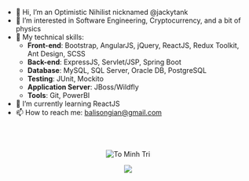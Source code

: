 - 👋 Hi, I’m an Optimistic Nihilist nicknamed @jackytank
- 👀 I’m interested in Software Engineering, Cryptocurrency, and a bit of physics
- 🤹 My technical skills:
  + __Front-end__: Bootstrap, AngularJS, jQuery, ReactJS, Redux Toolkit, Ant Design, SCSS
  + __Back-end__: ExpressJS, Servlet/JSP, Spring Boot
  + __Database__: MySQL, SQL Server, Oracle DB, PostgreSQL
  + __Testing__: JUnit, Mockito
  + __Application Server__: JBoss/Wildfly
  + __Tools__: Git, PowerBI
- 🌱 I’m currently learning ReactJS
- 📫 How to reach me:
  [balisongian@gmail.com](mailto:balisongian@gmail.com)
  
 <br>
 <br>
  
 <p align="center">
  <img  src="https://github-readme-streak-stats.herokuapp.com/?user=jackytank&theme=white" alt="To Minh Tri" />
 </p>
 <p align="center">
  <img  src="https://github-readme-stats.vercel.app/api/top-langs/?username=jackytank&layout=compact&theme=white" /> 
 </p>
  

